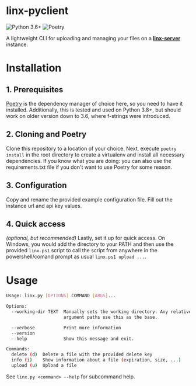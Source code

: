 # linx-pyclient
![Python 3.6+](https://img.shields.io/badge/python-3.6%2B-blue)
![Poetry](https://img.shields.io/badge/dependency%20manager-poetry-brightgreen)


A lightweight CLI for uploading and managing your files on a [**linx-server**](https://github.com/andreimarcu/linx-server) instance.


# Installation

## 1. Prerequisites
[Poetry](https://python-poetry.org/) is the dependency manager of choice here, so you need to have it installed. Additionally, this is tested and used on Python 3.8+, but should work on older version down to 3.6, where f-strings were introduced.

## 2. Cloning and Poetry
Clone this repository to a location of your choice. Next, execute `poetry install` in the root directory to create a virtualenv and install all necessary dependencies.
If you know what you are doing: you can also use the requirements.txt file if you don't want to use Poetry for some reason.

## 3. Configuration
Copy and rename the provided example configuration file.
Fill out the instance url and api key values.

## 4. Quick access
*(optional, but recommended)* Lastly, set it up for quick access. 
On Windows, you would add the directory to your PATH and then use the provided `linx.ps1` script to call the script from anywhere in the powershell/comand prompt as usual `linx.ps1 upload ...`.

# Usage
```bash
Usage: linx.py [OPTIONS] COMMAND [ARGS]...

Options:
  --working-dir TEXT  Manually sets the working directory. Any relative
                      argument paths use this as the base.

  --verbose           Print more information
  --version
  --help              Show this message and exit.

Commands:
  delete (d)  Delete a file with the provided delete key
  info (i)    Show information about a file (expiration, size, ...)
  upload (u)  Upload a file
```

See `linx.py <command> --help` for subcommand help.